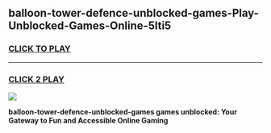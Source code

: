 
## balloon-tower-defence-unblocked-games-Play-Unblocked-Games-Online-5lti5
<h3>
<a href="https://premium76.site?title=balloon-tower-defence-unblocked-games&ref=25A">CLICK TO PLAY</a></h3>
<hr>

<h3>
<a href="https://premium76.site?title=balloon-tower-defence-unblocked-games&ref=25A">CLICK 2 PLAY</a>
  
</h3>

<a href="https://premium76.site?title=balloon-tower-defence-unblocked-games&ref=25A"><img src="https://clearcache.store/games.png"></a>


**balloon-tower-defence-unblocked-games games unblocked: Your Gateway to Fun and Accessible Online Gaming**
